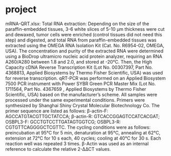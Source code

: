 # project

mRNA-QRT.xlsx: Total RNA extraction: Depending on the size of the paraffin-embedded tissues, 3-6 white slices of 5-10 µm thickness were cut and dewaxed, tumor cells were enriched (control tissues did not need this step) and digested, and total RNA from paraffin-embedded tissues was extracted using the OMEGA RNA Isolation Kit (Cat. No. R6954-02, OMEGA, USA). The concentration and purity of the extracted RNA were determined using a BioDrop ultramicro nucleic acid protein analyzer, requiring an RNA A260/A280 between 1.8 and 2.0, and stored at -20°C. Then, the High Capacity cDNA Reverse Transcription Kit (Lot No. 00307397, Part No. 4368813, Applied Biosystems by Thermo Fisher Scientific, USA) was used for reverse transcription. qRT-PCR was performed on an Applied Biosystem 7500 PCR instrument with Power SYBR Green PCR Master Mix (Lot No. 1711564, Part No. 4367659 , Applied Biosystems by Thermo Fisher Scientific, USA) based on the manufacturer’s scheme. All samples were processed under the same experimental conditions. Primers were synthesized by Shanghai Shiny Crystal Molecular Biotechnology Co. The primer sequence are listed as follows: β-actin-F: AGCCATGTACGTTGCTATCCA; β-actin-R: GTCACCGGAGTCCATCACGAT; OSBPL3-F: GCCTGTCCTTGATAGTGGTCG; OSBPL3-R: CGTGTTCAGGGGCTCGTTC. The cycling conditions were as follows: preincubation at 95°C for 5 min, denaturation at 95°C, annealing at 62°C, extension at 72°C for 10 s each, 40 cycles; cooling at 40°C for 30 s. Each reaction well was repeated 3 times.  β-Actin was used as an internal reference to calculate the relative 2-∆∆CT values.
